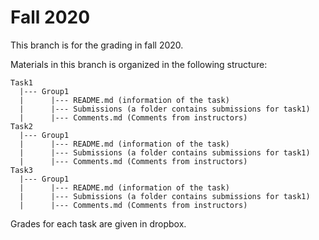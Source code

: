 # Fall 2020
This branch is for the grading in fall 2020.

Materials in this branch is organized in the following structure:
```
Task1
  |--- Group1
  |      |--- README.md (information of the task)
  |      |--- Submissions (a folder contains submissions for task1)
  |      |--- Comments.md (Comments from instructors)
Task2
  |--- Group1
  |      |--- README.md (information of the task)
  |      |--- Submissions (a folder contains submissions for task1)
  |      |--- Comments.md (Comments from instructors)
Task3
  |--- Group1
  |      |--- README.md (information of the task)
  |      |--- Submissions (a folder contains submissions for task1)
  |      |--- Comments.md (Comments from instructors)
```

Grades for each task are given in dropbox.

